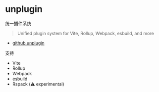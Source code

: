 # unplugin

统一插件系统

> Unified plugin system for Vite, Rollup, Webpack, esbuild, and more

- [github unplugin](https://github.com/unjs/unplugin)

支持

- Vite
- Rollup
- Webpack
- esbuild
- Rspack (⚠️ experimental)
